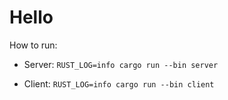 # Hello

How to run:
- Server: 
`RUST_LOG=info cargo run --bin server` 

- Client: 
`RUST_LOG=info cargo run --bin client` 
